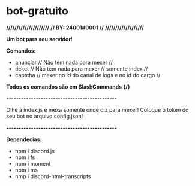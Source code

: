 # bot-gratuito

**/////////////////////**
**// BY: 24001#0001 //**
**///////////////////**


**Um bot para seu servidor!**

**Comandos:**
* anunciar // Não tem nada para mexer //
* ticket // Não tem nada para mexer // somente index //
* captcha // mexer no id do canal de logs e no id do cargo //

**Todos os comandos são em SlashCommands {/}**


**---------------------------------------------**

Olhe a index.js e mexa somente onde diz para mexer!
Coloque o token do seu bot no arquivo config.json!

**---------------------------------------------**

**Dependecias:**
* npm i discord.js
* npm i fs
* npm i moment
* npm i ms
* nmp i discord-html-transcripts



